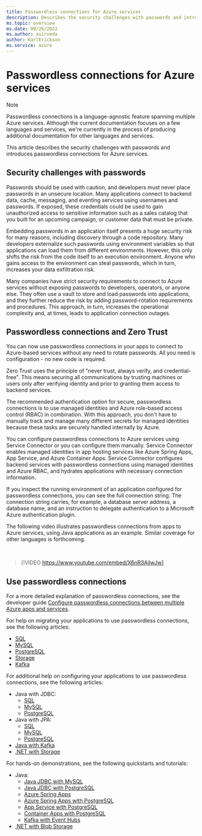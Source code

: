 ```yaml
---
title: Passwordless connections for Azure services
description: Describes the security challenges with passwords and introduces passwordless connections for Azure services.
ms.topic: overview
ms.date: 09/26/2022
ms.author: asirveda
author: KarlErickson
ms.service: azure
---
```


# Passwordless connections for Azure services

> [!NOTE]
> Passwordless connections is a language-agnostic feature spanning multiple Azure services. Although the current documentation focuses on a few languages and services, we're currently in the process of producing additional documentation for other languages and services.

This article describes the security challenges with passwords and introduces passwordless connections for Azure services.

## Security challenges with passwords

Passwords should be used with caution, and developers must never place passwords in an unsecure location. Many applications connect to backend data, cache, messaging, and eventing services using usernames and passwords. If exposed, these credentials could be used to gain unauthorized access to sensitive information such as a sales catalog that you built for an upcoming campaign, or customer data that must be private.

Embedding passwords in an application itself presents a huge security risk for many reasons, including discovery through a code repository. Many developers externalize such passwords using environment variables so that applications can load them from different environments. However, this only shifts the risk from the code itself to an execution environment. Anyone who gains access to the environment can steal passwords, which in turn, increases your data exfiltration risk.

Many companies have strict security requirements to connect to Azure services without exposing passwords to developers, operators, or anyone else. They often use a vault to store and load passwords into applications, and they further reduce the risk by adding password-rotation requirements and procedures. This approach, in turn, increases the operational complexity and, at times, leads to application connection outages.

## Passwordless connections and Zero Trust

You can now use passwordless connections in your apps to connect to Azure-based services without any need to rotate passwords. All you need is configuration - no new code is required.

Zero Trust uses the principle of "never trust, always verify, and credential-free". This means securing all communications by trusting machines or users only after verifying identity and prior to granting them access to backend services.

The recommended authentication option for secure, passwordless connections is to use managed identities and Azure role-based access control (RBAC) in combination. With this approach, you don't have to manually track and manage many different secrets for managed identities because these tasks are securely handled internally by Azure.

You can configure passwordless connections to Azure services using Service Connector or you can configure them manually. Service Connector enables managed identities in app hosting services like Azure Spring Apps, App Service, and Azure Container Apps. Service Connector configures backend services with passwordless connections using managed identities and Azure RBAC, and hydrates applications with necessary connection information.

If you inspect the running environment of an application configured for passwordless connections, you can see the full connection string. The connection string carries, for example, a database server address, a database name, and an instruction to delegate authentication to a Microsoft Azure authentication plugin.

The following video illustrates passwordless connections from apps to Azure services, using Java applications as an example. Similar coverage for other languages is forthcoming.

<br>

> [!VIDEO https://www.youtube.com/embed/X6nR3AjIwJw]

## Use passwordless connections

For a more detailed explanation of passwordless connections, see the developer guide [Configure passwordless connections between multiple Azure apps and services](/azure/storage/common/multiple-identity-scenarios?toc=/azure/developer/intro/toc.json&bc=/azure/developer/intro/breadcrumb/toc.json).

For help on migrating your applications to use passwordless connections, see the following articles:

- [SQL](../java/spring-framework/migrate-sql-database-to-passwordless-connection.md?toc=/azure/developer/intro/toc.json&bc=/azure/developer/intro/breadcrumb/toc.json)
- [MySQL](../java/spring-framework/migrate-mysql-to-passwordless-connection.md?toc=/azure/developer/intro/toc.json&bc=/azure/developer/intro/breadcrumb/toc.json)
- [PostgreSQL](../java/spring-framework/migrate-postgresql-to-passwordless-connection.md?toc=/azure/developer/intro/toc.json&bc=/azure/developer/intro/breadcrumb/toc.json)
- [Storage](/azure/storage/common/migrate-azure-credentials?toc=/azure/developer/intro/toc.json&bc=/azure/developer/intro/breadcrumb/toc.json)
- [Kafka](../java/spring-framework/migrate-kafka-to-passwordless-connection.md?toc=/azure/developer/intro/toc.json&bc=/azure/developer/intro/breadcrumb/toc.json)

For additional help on configuring your applications to use passwordless connections, see the following articles:

- Java with JDBC:
  - [SQL](../java/spring-framework/deploy-passwordless-spring-database-app.md?tabs=sqlserver&toc=/azure/developer/intro/toc.json&bc=/azure/developer/intro/breadcrumb/toc.json)
  - [MySQL](../java/spring-framework/configure-spring-data-jdbc-with-azure-mysql.md?tabs=passwordless&toc=/azure/developer/intro/toc.json&bc=/azure/developer/intro/breadcrumb/toc.json)
  - [PostgreSQL](../java/spring-framework/configure-spring-data-jdbc-with-azure-postgresql.md?tabs=passwordless&toc=/azure/developer/intro/toc.json&bc=/azure/developer/intro/breadcrumb/toc.json)
- Java with JPA:
  - [SQL](../java/spring-framework/deploy-passwordless-spring-database-app.md?tabs=sqlserver&toc=/azure/developer/intro/toc.json&bc=/azure/developer/intro/breadcrumb/toc.json)
  - [MySQL](../java/spring-framework/configure-spring-data-jpa-with-azure-mysql.md?tabs=passwordless&toc=/azure/developer/intro/toc.json&bc=/azure/developer/intro/breadcrumb/toc.json)
  - [PostgreSQL](../java/spring-framework/configure-spring-data-jpa-with-azure-postgresql.md?tabs=passwordless&toc=/azure/developer/intro/toc.json&bc=/azure/developer/intro/breadcrumb/toc.json)
- [Java with Kafka](../java/spring-framework/configure-spring-cloud-stream-binder-java-app-kafka-azure-event-hub.md?tabs=passwordless&toc=/azure/developer/intro/toc.json&bc=/azure/developer/intro/breadcrumb/toc.json)
- [.NET with Storage](/azure/storage/common/multiple-identity-scenarios?toc=/azure/developer/intro/toc.json&bc=/azure/developer/intro/breadcrumb/toc.json)

For hands-on demonstrations, see the following quickstarts and tutorials:

- Java:
  - [Java JDBC with MySQL](/azure/mysql/single-server/connect-java?toc=/azure/developer/intro/toc.json&bc=/azure/developer/intro/breadcrumb/toc.json)
  - [Java JDBC with PostgreSQL](/azure/postgresql/single-server/connect-java?toc=/azure/developer/intro/toc.json&bc=/azure/developer/intro/breadcrumb/toc.json)
  - [Azure Spring Apps](../java/spring-framework/deploy-passwordless-spring-database-app.md?toc=/azure/developer/intro/toc.json&bc=/azure/developer/intro/breadcrumb/toc.json)
  - [Azure Spring Apps with PostgreSQL](/azure/spring-apps/how-to-bind-postgres?toc=/azure/developer/intro/toc.json&bc=/azure/developer/intro/breadcrumb/toc.json)
  - [App Service with PostgreSQL](/azure/app-service/tutorial-java-tomcat-connect-managed-identity-postgresql-database?toc=/azure/developer/intro/toc.json&bc=/azure/developer/intro/breadcrumb/toc.json)
  - [Container Apps with PostgreSQL](/azure/container-apps/tutorial-java-quarkus-connect-managed-identity-postgresql-database?toc=/azure/developer/intro/toc.json&bc=/azure/developer/intro/breadcrumb/toc.json)
  - [Kafka with Event Hubs](/azure/event-hubs/event-hubs-quickstart-kafka-enabled-event-hubs?toc=/azure/developer/intro/toc.json&bc=/azure/developer/intro/breadcrumb/toc.json)
- [.NET with Blob Storage](/azure/storage/blobs/storage-quickstart-blobs-dotnet?toc=/azure/developer/intro/toc.json&bc=/azure/developer/intro/breadcrumb/toc.json)

